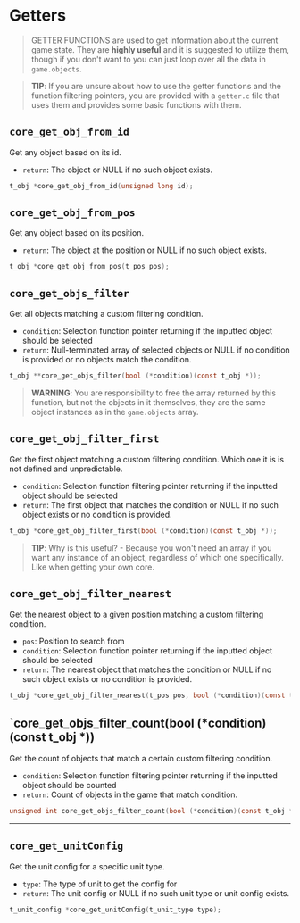 # Getters

> GETTER FUNCTIONS are used to get information about the current game state. They are **highly useful** and it is suggested to utilize them, though if you don't want to you can just loop over all the data in `game.objects`.

> **TIP**: If you are unsure about how to use the getter functions and the function filtering pointers, you are provided with a `getter.c` file that uses them and provides some basic functions with them.

## `core_get_obj_from_id`

Get any object based on its id.
- `return`: The object or NULL if no such object exists.

```c
t_obj *core_get_obj_from_id(unsigned long id);
```

## `core_get_obj_from_pos`

Get any object based on its position.
- `return`: The object at the position or NULL if no such object exists.

```c
t_obj *core_get_obj_from_pos(t_pos pos);
```

## `core_get_objs_filter`

Get all objects matching a custom filtering condition.

- `condition`: Selection function pointer returning if the inputted object should be selected
- `return`: Null-terminated array of selected objects or NULL if no condition is provided or no objects match the condition.

```c
t_obj **core_get_objs_filter(bool (*condition)(const t_obj *));
```

> **WARNING**: You are responsibility to free the array returned by this function, but not the objects in it themselves, they are the same object instances as in the `game.objects` array.

## `core_get_obj_filter_first`

Get the first object matching a custom filtering condition. Which one it is is not defined and unpredictable.

- `condition`: Selection function filtering pointer returning if the inputted object should be selected
- `return`: The first object that matches the condition or NULL if no such object exists or no condition is provided.

```c
t_obj *core_get_obj_filter_first(bool (*condition)(const t_obj *));
```

> **TIP**: Why is this useful? - Because you won't need an array if you want any instance of an object, regardless of which one specifically. Like when getting your own core.

## `core_get_obj_filter_nearest`

Get the nearest object to a given position matching a custom filtering condition.

- `pos`: Position to search from
- `condition`: Selection function pointer returning if the inputted object should be selected
- `return`: The nearest object that matches the condition or NULL if no such object exists or no condition is provided.

```c
t_obj *core_get_obj_filter_nearest(t_pos pos, bool (*condition)(const t_obj *));
```

## `core_get_objs_filter_count(bool (*condition)(const t_obj *))

Get the count of objects that match a certain custom filtering condition.

- `condition`: Selection function filtering pointer returning if the inputted object should be counted
- `return`: Count of objects in the game that match condition.

```c
unsigned int core_get_objs_filter_count(bool (*condition)(const t_obj *));
```

---

## `core_get_unitConfig`

Get the unit config for a specific unit type.

- `type`: The type of unit to get the config for
- `return`: The unit config or NULL if no such unit type or unit config exists.

```c
t_unit_config *core_get_unitConfig(t_unit_type type);
```
